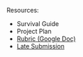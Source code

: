 
Resources:

* Survival Guide
* Project Plan
* [Rubric (Google Doc)]()
* [Late Submission](https://docs.google.com/document/d/19lgaSLtDLtMbedLHL9mY0MJbZ7ht0cGeFB45L576JEg/edit?usp=sharing)
